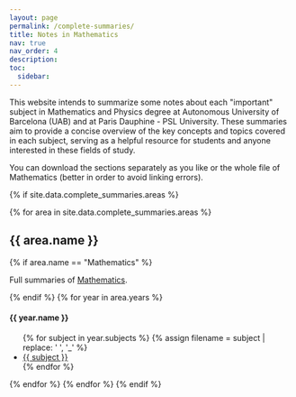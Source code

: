 ```yaml
---
layout: page
permalink: /complete-summaries/
title: Notes in Mathematics
nav: true
nav_order: 4
description:
toc:
  sidebar:
---
```


<div class="post-description">
  <p>This website intends to summarize some notes about each "important" subject in Mathematics and Physics degree at Autonomous University of Barcelona (UAB) and at Paris Dauphine - PSL University. These summaries aim to provide a concise overview of the key concepts and topics covered in each subject, serving as a helpful resource for students and anyone interested in these fields of study.</p>
  <p>You can download the sections separately as you like or the whole file of Mathematics (better in order to avoid linking errors).</p>
</div>

{% if site.data.complete_summaries.areas %}

{% for area in site.data.complete_summaries.areas %}

<h2>{{ area.name }}</h2>
{% if area.name == "Mathematics" %}
<p>Full summaries of <a href="https://github.com/victorballester7/Complete-summaries/releases/latest/download/main_math.pdf" target="_top">Mathematics</a>.</p>
{% endif %}
{% for year in area.years %}
<h4>{{ year.name }}</h4>
<ul>
{% for subject in year.subjects %}
{% assign filename = subject | replace: ' ', '_' %}
  <li><a href="https://github.com/victorballester7/complete-summaries/releases/latest/download/{{ filename }}.pdf">{{ subject }}</a></li>
{% endfor %}
</ul>
{% endfor %}
{% endfor %}
{% endif %}
